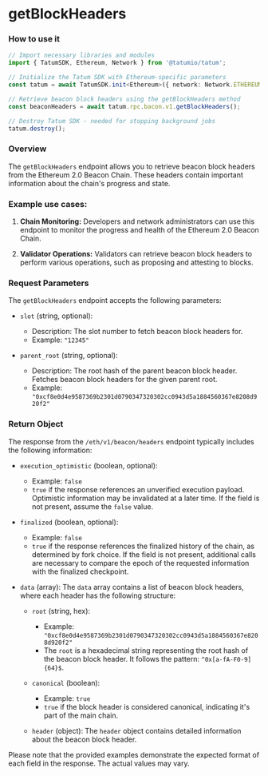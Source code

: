 # getBlockHeaders

### How to use it 

```typescript
// Import necessary libraries and modules
import { TatumSDK, Ethereum, Network } from '@tatumio/tatum';

// Initialize the Tatum SDK with Ethereum-specific parameters
const tatum = await TatumSDK.init<Ethereum>({ network: Network.ETHEREUM_HOLESKY });

// Retrieve beacon block headers using the getBlockHeaders method
const beaconHeaders = await tatum.rpc.bacon.v1.getBlockHeaders();

// Destroy Tatum SDK - needed for stopping background jobs
tatum.destroy();
```

### Overview

The `getBlockHeaders` endpoint allows you to retrieve beacon block headers from the Ethereum 2.0 Beacon Chain. These headers contain important information about the chain's progress and state.

### Example use cases:

1. **Chain Monitoring:** 
   Developers and network administrators can use this endpoint to monitor the progress and health of the Ethereum 2.0 Beacon Chain.

2. **Validator Operations:** 
   Validators can retrieve beacon block headers to perform various operations, such as proposing and attesting to blocks.

### Request Parameters

The `getBlockHeaders` endpoint accepts the following parameters:

- `slot` (string, optional):
  - Description: The slot number to fetch beacon block headers for.
  - Example: `"12345"`

- `parent_root` (string, optional):
  - Description: The root hash of the parent beacon block header. Fetches beacon block headers for the given parent root.
  - Example: `"0xcf8e0d4e9587369b2301d0790347320302cc0943d5a1884560367e8208d920f2"`

### Return Object

The response from the `/eth/v1/beacon/headers` endpoint typically includes the following information:

- `execution_optimistic` (boolean, optional):
  - Example: `false`
  - `true` if the response references an unverified execution payload. Optimistic information may be invalidated at a later time. If the field is not present, assume the `false` value.

- `finalized` (boolean, optional):
  - Example: `false`
  - `true` if the response references the finalized history of the chain, as determined by fork choice. If the field is not present, additional calls are necessary to compare the epoch of the requested information with the finalized checkpoint.

- `data` (array):
  The `data` array contains a list of beacon block headers, where each header has the following structure:

  - `root` (string, hex):
    - Example: `"0xcf8e0d4e9587369b2301d0790347320302cc0943d5a1884560367e8208d920f2"`
    - The `root` is a hexadecimal string representing the root hash of the beacon block header. It follows the pattern: `^0x[a-fA-F0-9]{64}$`.

  - `canonical` (boolean):
    - Example: `true`
    - `true` if the block header is considered canonical, indicating it's part of the main chain.

  - `header` (object):
    The `header` object contains detailed information about the beacon block header.

Please note that the provided examples demonstrate the expected format of each field in the response. The actual values may vary.

